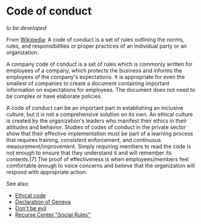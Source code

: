 # Code of conduct
*to be developed*

From [Wikipedia](https://en.wikipedia.org/wiki/Code_of_conduct): A code of conduct is a set of rules outlining the norms, rules, and responsibilities or proper practices of an individual party or an organization.

A company code of conduct is a set of rules which is commonly written for employees of a company, which protects the business and informs the employees of the company's expectations. It is appropriate for even the smallest of companies to create a document containing important information on expectations for employees. The document does not need to be complex or have elaborate policies.

A code of conduct can be an important part in establishing an inclusive culture, but it is not a comprehensive solution on its own. An ethical culture is created by the organization's leaders who manifest their ethics in their attitudes and behavior. Studies of codes of conduct in the private sector show that their effective implementation must be part of a learning process that requires training, consistent enforcement, and continuous measurement/improvement. Simply requiring members to read the code is not enough to ensure that they understand it and will remember its contents.[7] The proof of effectiveness is when employees/members feel comfortable enough to voice concerns and believe that the organization will respond with appropriate action.

See also:
- [Ethical code](https://en.wikipedia.org/wiki/Ethical_code)
- [Declaration of Geneva](https://en.wikipedia.org/wiki/Declaration_of_Geneva)
- [Don't be evil](https://en.wikipedia.org/wiki/Don%27t_be_evil)
- [Recurse Center "Social Rules"](https://en.wikipedia.org/wiki/Recurse_Center#Social_environment_and_influence)
